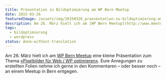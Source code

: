 ```yaml
---
title: Präsentation zu Bildoptimierung am WP Bern Meetup
date: 2015-03-26
featuredImage: /assets/img/20150326_praesentation-zu-bildoptimierung-am-wp-bern-meetup.jpg
description: Am 26. März hielt ich am [WP Bern Meetup](http://www.meetup.com/WordPress-Bern/) eine kleine Präsentation zum Thema [«Pixelbilder für Web / WP optimieren»](http://slides.com/pixelstrolch/pixelbilder-optimieren/). Eure Anregungen zu erstellten Folien nehme ich gerne in den Kommentaren – oder besser noch – an einem Meetup in Bern entgegen.
tags:
  - bildoptimierung
  - wordpress
status: done-without-translation
---
```

Am 26. März hielt ich am [WP Bern Meetup](http://www.meetup.com/WordPress-Bern/) eine kleine Präsentation zum Thema [«Pixelbilder für Web / WP optimieren»](https://slides.com/stebrech/pixelbilder-optimieren). Eure Anregungen zu erstellten Folien nehme ich gerne in den Kommentaren – oder besser noch – an einem Meetup in Bern entgegen.


